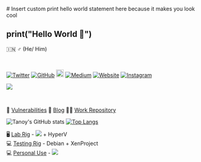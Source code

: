 
\# Insert custom print hello world statement here because it makes you look cool
## print("Hello World 👋")
🇮🇳 	♂️ (He/ Him)

<br />

[![Twitter](https://img.shields.io/twitter/follow/TanoyBose?style=social)](https://twitter.com/intent/follow?screen_name=TanoyBose) 
[![GitHub](https://img.shields.io/github/followers/n0tty?label=Follow&style=social)](https://github.com/n0tty) 
<img src="https://repo.shellcoder.party/images/logos/medium.png" width="20"></a>
[![Medium](https://img.shields.io/badge/Medium-%40n0tty-blue)](https://medium.com/@n0tty) 
[![Website](https://img.shields.io/badge/Shellcoder-Party-orange)](https://shellcoder.party/) 
[![Instagram](https://www.instagram.com/static/images/ico/favicon.svg/fc72dd4bfde8.svg)](https://www.instagram.com/boseintheshellcode/)


![](https://visitor-badge.glitch.me/badge?page_id=n0tty)

<br />

🐛 [Vulnerabilities](https://vuln.shellcoder.party)
📖 [Blog](https://alphadust.shellcoder.party)
👨‍💼 [Work Repository](https://repo.shellcoder.com)


![Tanoy's GitHub stats](https://github-readme-stats.vercel.app/api?username=n0tty&count_private=true&show_icons=true&theme=chartreuse-dark)
[![Top Langs](https://github-readme-stats.vercel.app/api/top-langs/?username=n0tty&layout=compact&theme=chartreuse-dark)](https://github.com/n0tty)



🖥️ [Lab Rig](https://valid.x86.fr/s10cxv) - <a href="https://www.microsoft.com/en-us/windows/"><img src="https://img.shields.io/badge/Windows-0078D6?style=for-the-badge&logo=windows&logoColor=white"></a> + HyperV <br />
💻 [Testing Rig]() - Debian + XenProject <br />
💻 [Personal Use]() - <a href="https://archlinux.org/"><img src="https://img.shields.io/badge/Arch_Linux-1793D1?style=for-the-badge&logo=arch-linux&logoColor=white"></a>  <br />
